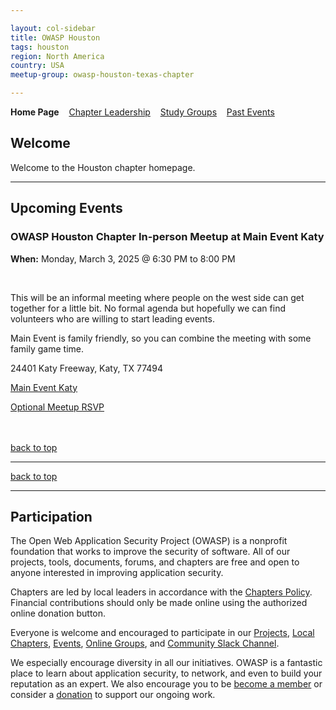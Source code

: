 ```yaml
---

layout: col-sidebar
title: OWASP Houston
tags: houston
region: North America
country: USA
meetup-group: owasp-houston-texas-chapter

---
```


<strong>Home Page</strong>
&nbsp;&nbsp;&nbsp;[Chapter Leadership](leaders.md)
&nbsp;&nbsp;&nbsp;[Study Groups](studygroups.md)
&nbsp;&nbsp;&nbsp;[Past Events](pastevents.md)

## Welcome

Welcome to the Houston chapter homepage.

<hr/>

## Upcoming Events

### OWASP Houston Chapter In-person Meetup at Main Event Katy ###

**When:** Monday, March 3, 2025 @ 6:30 PM to 8:00 PM<br>

<br>

This will be an informal meeting where people on the west side can get together for a little bit. No formal agenda but hopefully we can find volunteers who are willing to start leading events.

Main Event is family friendly, so you can combine the meeting with some family game time.

24401 Katy Freeway, Katy, TX 77494

<a href="https://www.mainevent.com/locations/texas/katy/" target="_blank">Main Event Katy</a>

<a href="https://www.meetup.com/owasp-houston-texas-chapter/events/306160835" target="_blank">Optional Meetup RSVP</a>

<br><br>
[back to top](#welcome)

<hr>


[back to top](#welcome)

<hr>

## Participation
The Open Web Application Security Project (OWASP) is a nonprofit foundation that works to improve the security of software. All of our projects, tools, documents, forums, and chapters are free and open to anyone interested in improving application security. 

Chapters are led by local leaders in accordance with the [Chapters Policy](/www-policy/operational/chapters). Financial contributions should only be made online using the authorized online donation button. 

Everyone is welcome and encouraged to participate in our [Projects](/projects/), [Local Chapters](/chapters/), [Events](/events/), [Online Groups](https://groups.google.com/a/owasp.com/), and [Community Slack Channel](https://owasp.slack.com/).

We especially encourage diversity in all our initiatives. OWASP is a fantastic place to learn about application security, to network, and even to build your reputation as an expert. We also encourage you to be [become a member](/membership/) or consider a [donation](/donate/) to support our ongoing work.


